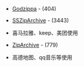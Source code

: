 - [Godzippa](https://github.com/mattt/Godzippa.git) - (404)

- [SSZipArchive](https://github.com/ZipArchive/ZipArchive.git) - (3443)
* 喜马拉雅、keep、美团使用

- [ZipArchive](https://github.com/mattconnolly/ZipArchive.git) - (779)
* 高德地图、qq音乐等使用